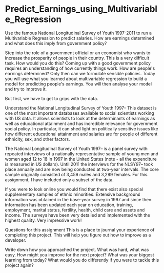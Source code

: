 # Predict_Earnings_using_Multivariable_Regression
Use the famous National Longitudinal Survey of Youth 1997-2011 to run a Multivariable Regression to predict salaries. How are earnings determined and what does this imply from government policy?

Step into the role of a government official or an economist who wants to increase the prosperity of people in their country. This is a very difficult task. How would you do this? Coming up with a good government policy requires an understanding of how currently things work. How are people's earnings determined? Only then can we formulate sensible policies. Today you will use what you learned about multivariable regression to build a model for predicting people's earnings. You will then analyse your model and try to improve it.

But first, we have to get to grips with the data.

Understand the National Longitudinal Survey of Youth 1997–
This dataset is one of the most important databases available to social scientists working with US data. It allows scientists to look at the determinants of earnings as well as educational attainment and has incredible relevance for government social policy. In particular, it can shed light on politically sensitive issues like how different educational attainment and salaries are for people of different ethnicity, sex, and other factors.

The National Longitudinal Survey of Youth 1997– is a panel survey with repeated interviews of a nationally representative sample of young men and women aged 12 to 18 in 1997 in the United States (note - all the expenditure is measured in US dollars). Until 2011 the interviews for the NLSY97– took place annually and are now being conducted at two-year intervals. The core sample originally consisted of 3,459 males and 3,289 females. For this assignment, I have included only a subset of the data.

If you were to look online you would find that there exist also special supplementary samples of ethnic minorities. Extensive background information was obtained in the base-year survey in 1997 and since then information has been updated each year on education, training, employment, marital status, fertility, health, child care and assets and income. The surveys have been very detailed and implemented with the highest quality. Very impressive work!


Questions for this assignment
This is a place to journal your experience of completing this project. This will help you figure out how to improve as a developer.

Write down how you approached the project. What was hard, what was easy. How might you improve for the next project? What was your biggest learning from today? What would you do differently if you were to tackle this project again?


